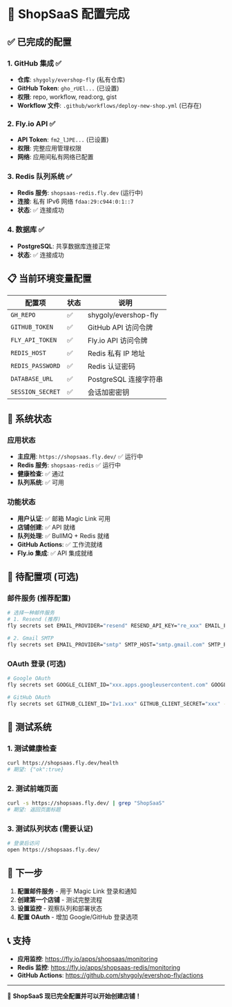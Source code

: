 # 🎉 ShopSaaS 配置完成

## ✅ 已完成的配置

### 1. GitHub 集成 ✅
- **仓库**: `shygoly/evershop-fly` (私有仓库)
- **GitHub Token**: `gho_rUEl...` (已设置)
- **权限**: repo, workflow, read:org, gist
- **Workflow 文件**: `.github/workflows/deploy-new-shop.yml` (已存在)

### 2. Fly.io API ✅  
- **API Token**: `fm2_lJPE...` (已设置)
- **权限**: 完整应用管理权限
- **网络**: 应用间私有网络已配置

### 3. Redis 队列系统 ✅
- **Redis 服务**: `shopsaas-redis.fly.dev` (运行中)
- **连接**: 私有 IPv6 网络 `fdaa:29:c944:0:1::7`
- **状态**: ✅ 连接成功

### 4. 数据库 ✅
- **PostgreSQL**: 共享数据库连接正常
- **状态**: ✅ 连接成功

## 📋 当前环境变量配置

| 配置项 | 状态 | 说明 |
|--------|------|------|
| `GH_REPO` | ✅ | shygoly/evershop-fly |
| `GITHUB_TOKEN` | ✅ | GitHub API 访问令牌 |
| `FLY_API_TOKEN` | ✅ | Fly.io API 访问令牌 |
| `REDIS_HOST` | ✅ | Redis 私有 IP 地址 |
| `REDIS_PASSWORD` | ✅ | Redis 认证密码 |
| `DATABASE_URL` | ✅ | PostgreSQL 连接字符串 |
| `SESSION_SECRET` | ✅ | 会话加密密钥 |

## 🚀 系统状态

### 应用状态
- **主应用**: `https://shopsaas.fly.dev/` ✅ 运行中
- **Redis 服务**: `shopsaas-redis` ✅ 运行中
- **健康检查**: ✅ 通过
- **队列系统**: ✅ 可用

### 功能状态
- **用户认证**: ✅ 邮箱 Magic Link 可用
- **店铺创建**: ✅ API 就绪
- **队列处理**: ✅ BullMQ + Redis 就绪
- **GitHub Actions**: ✅ 工作流就绪
- **Fly.io 集成**: ✅ API 集成就绪

## 🔧 待配置项 (可选)

### 邮件服务 (推荐配置)
```bash
# 选择一种邮件服务
# 1. Resend (推荐)
fly secrets set EMAIL_PROVIDER="resend" RESEND_API_KEY="re_xxx" EMAIL_FROM="noreply@yourdomain.com" -a shopsaas

# 2. Gmail SMTP
fly secrets set EMAIL_PROVIDER="smtp" SMTP_HOST="smtp.gmail.com" SMTP_PORT="587" SMTP_USER="your@gmail.com" SMTP_PASS="app-password" EMAIL_FROM="your@gmail.com" -a shopsaas
```

### OAuth 登录 (可选)
```bash
# Google OAuth
fly secrets set GOOGLE_CLIENT_ID="xxx.apps.googleusercontent.com" GOOGLE_CLIENT_SECRET="GOCSPX-xxx" -a shopsaas

# GitHub OAuth  
fly secrets set GITHUB_CLIENT_ID="Iv1.xxx" GITHUB_CLIENT_SECRET="xxx" -a shopsaas
```

## 🧪 测试系统

### 1. 测试健康检查
```bash
curl https://shopsaas.fly.dev/health
# 期望: {"ok":true}
```

### 2. 测试前端页面
```bash
curl -s https://shopsaas.fly.dev/ | grep "ShopSaaS"
# 期望: 返回页面标题
```

### 3. 测试队列状态 (需要认证)
```bash
# 登录后访问
open https://shopsaas.fly.dev/
```

## 🎯 下一步

1. **配置邮件服务** - 用于 Magic Link 登录和通知
2. **创建第一个店铺** - 测试完整流程
3. **设置监控** - 观察队列和部署状态
4. **配置 OAuth** - 增加 Google/GitHub 登录选项

## 📞 支持

- **应用监控**: https://fly.io/apps/shopsaas/monitoring
- **Redis 监控**: https://fly.io/apps/shopsaas-redis/monitoring
- **GitHub Actions**: https://github.com/shygoly/evershop-fly/actions

---

🎉 **ShopSaaS 现已完全配置并可以开始创建店铺！**